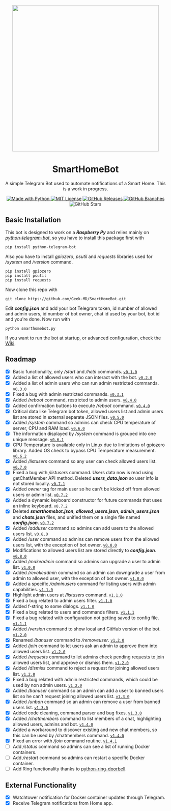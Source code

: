 <p align="center">
  <img width="460" height="460" src="https://user-images.githubusercontent.com/25725990/158142485-32e39afd-4f66-48bd-92b7-28c567c6b164.jpeg">
</p>

<h1 align="center">
SmartHomeBot
</h1>
<p align="center">A simple Telegram Bot used to automate notifications of a Smart Home. This is a work in progress.</p>
<p />
<p align="center"><a href="https://www.python.org/"><img alt ="Made with Python" src="https://img.shields.io/badge/Made%20with-Python-1f425f.svg"> <a href="https://github.com/git/git-scm.com/blob/main/MIT-LICENSE.txt"><img alt="MIT License" src="https://img.shields.io/github/license/Naereen/StrapDown.js.svg"></a> <a href="https://GitHub.com/Geek-MD/SmartHomeBot/releases/"><img alt="GitHub Releases" src="https://img.shields.io/github/release/Geek-MD/SmartHomeBot.svg"> <a href="https://github.com/Geek-MD/SmartHomeBot/"><img alt="GitHub Branches" src="https://badgen.net/github/branches/Geek-MD/SmartHomeBot"></a> <img alt="GitHub Stars" src="https://badgen.net/github/stars/Geek-MD/SmartHomeBot"></p>
<p />

## Basic Installation
This bot is designed to work on a ***Raspberry Py*** and relies mainly on *[python-telegram-bot](https://github.com/python-telegram-bot/python-telegram-bot)*, so you have to install this package first with
  
```
pip install python-telegram-bot
```

Also you have to install *gpiozero*, *psutil* and *requests* libraries used for */system* and */version* command.

```
pip install gpiozero
pip install psutil
pip install requests
```

Now clone this repo with
  
```
git clone https://github.com/Geek-MD/SmartHomeBot.git
```
  
Edit ***config.json*** and add your bot Telegram token, id number of allowed and admin users, id number of bot owner, chat id used by your bot, bot id and you're done. Now run with

```
python smarthomebot.py
```
  
If you want to run the bot at startup, or advanced configuration, check the [Wiki](https://github.com/Geek-MD/SmartHomeBot/wiki).
  
## Roadmap
- [X] Basic functionality, only */start* and */help* commands. [`v0.1.0`](https://github.com/Geek-MD/SmartHomeBot/releases/tag/v0.1.0)
- [X] Added a list of allowed users who can interact with the bot. [`v0.2.0`](https://github.com/Geek-MD/SmartHomeBot/releases/tag/v0.2.0)
- [X] Added a list of admin users who can run admin restricted commands. [`v0.3.0`](https://github.com/Geek-MD/SmartHomeBot/releases/tag/v0.3.0)
- [X] Fixed a bug with admin restricted commands. [`v0.3.1`](https://github.com/Geek-MD/SmartHomeBot/releases/tag/v0.3.1)
- [X] Added */reboot* command, restricted to admin users. [`v0.4.0`](https://github.com/Geek-MD/SmartHomeBot/releases/tag/v0.4.0)
- [X] Added confirmation buttons to execute */reboot* command. [`v0.4.0`](https://github.com/Geek-MD/SmartHomeBot/releases/tag/v0.4.0)
- [X] Critical data like Telegram bot token, allowed users list and admin users list are stored in external separate JSON files. [`v0.5.0`](https://github.com/Geek-MD/SmartHomeBot/releases/tag/v0.5.0)
- [X] Added */system* command so admins can check CPU temperature of server, CPU and RAM load. [`v0.6.0`](https://github.com/Geek-MD/SmartHomeBot/releases/tag/v0.6.0)
- [X] The information displayed by */system* command is grouped into one unique message. [`v0.6.1`](https://github.com/Geek-MD/SmartHomeBot/releases/tag/v0.6.1)
- [X] CPU Temperature is available only in Linux due to limitations of gpiozero library. Added OS check to bypass CPU Temperature measurement. [`v0.6.2`](https://github.com/Geek-MD/SmartHomeBot/releases/tag/v0.6.2)
- [X] Added */listusers* command so any user can check allowed users list. [`v0.7.0`](https://github.com/Geek-MD/SmartHomeBot/releases/tag/v0.7.0)
- [X] Fixed a bug with */listusers* command. Users data now is read using getChatMember API method. Deleted ***users_data.json*** so user info is not stored locally. [`v0.7.1`](https://github.com/Geek-MD/SmartHomeBot/releases/tag/v0.7.1)
- [X] Added *owner* tag for main user so he can't be kicked off from allowed users or admin list. [`v0.7.2`](https://github.com/Geek-MD/SmartHomeBot/releases/tag/v0.7.2)
- [X] Added a dynamic keyboard constructor for future commands that uses an inline keyboard. [`v0.7.2`](https://github.com/Geek-MD/SmartHomeBot/releases/tag/v0.7.2)
- [X] Deleted ***smarthomebot.json***, ***allowed_users.json***, ***admin_users.json*** and ***chats.json*** files, and unified them on a single file named ***config.json***. [`v0.7.2`](https://github.com/Geek-MD/SmartHomeBot/releases/tag/v0.7.2)
- [X] Added */adduser* command so admins can add users to the allowed users list. [`v0.8.0`](https://github.com/Geek-MD/SmartHomeBot/releases/tag/v0.8.0)
- [X] Added */user* command so admins can remove users from the allowed users list, with the exception of bot owner. [`v0.8.0`](https://github.com/Geek-MD/SmartHomeBot/releases/tag/v0.8.0)
- [X] Modifications to allowed users list are stored directly to ***config.json***. [`v0.8.0`](https://github.com/Geek-MD/SmartHomeBot/releases/tag/v0.8.0)
- [X] Added */makeadmin* command so admins can upgrade a user to admin list. [`v1.0.0`](https://github.com/Geek-MD/SmartHomeBot/releases/tag/v1.0.0)
- [X] Added */revokeadmin* command so an admin can downgrade a user from admin to allowed user, with the exception of bot owner. [`v1.0.0`](https://github.com/Geek-MD/SmartHomeBot/releases/tag/v1.0.0)
- [X] Added a specific */adminusers* command for listing users with admin capabilities. [`v1.1.0`](https://github.com/Geek-MD/SmartHomeBot/releases/tag/v1.1.0)
- [X] Highlight admin users at */listusers* command. [`v1.1.0`](https://github.com/Geek-MD/SmartHomeBot/releases/tag/v1.1.0)
- [X] Fixed a bug related to admin users filter. [`v1.1.0`](https://github.com/Geek-MD/SmartHomeBot/releases/tag/v1.1.0)
- [X] Added f-string to some dialogs. [`v1.1.0`](https://github.com/Geek-MD/SmartHomeBot/releases/tag/v1.1.0)
- [X] Fixed a bug related to users and commands filters. [`v1.1.1`](https://github.com/Geek-MD/SmartHomeBot/releases/tag/v1.1.1)
- [X] Fixed a bug related with configuration not getting saved to config file. [`v1.1.1`](https://github.com/Geek-MD/SmartHomeBot/releases/tag/v1.1.1)
- [X] Added */version* command to show local and GitHub version of the bot. [`v1.2.0`](https://github.com/Geek-MD/SmartHomeBot/releases/tag/v1.2.0)
- [X] Renamed */banuser* command to */removeuser*. [`v1.2.0`](https://github.com/Geek-MD/SmartHomeBot/releases/tag/v1.2.0)
- [X] Added */join* command to let users ask an admin to approve them into allowed users list. [`v1.2.0`](https://github.com/Geek-MD/SmartHomeBot/releases/tag/v1.2.0)
- [X] Added */requests* command to let admins check pending requests to join allowed users list, and approve or dismiss them. [`v1.2.0`](https://github.com/Geek-MD/SmartHomeBot/releases/tag/v1.2.0)
- [X] Added */dismiss* command to reject a request for joining allowed users list. [`v1.2.0`](https://github.com/Geek-MD/SmartHomeBot/releases/tag/v1.2.0)
- [X] Fixed a bug related with admin restricted commands, which could be used by non admin users. [`v1.2.0`](https://github.com/Geek-MD/SmartHomeBot/releases/tag/v1.2.0)
- [X] Added */banuser* command so an admin can add a user to banned users list so he can't request joining allowed users list. [`v1.3.0`](https://github.com/Geek-MD/SmartHomeBot/releases/tag/v1.3.0)
- [X] Added */unban* command so an admin can remove a user from banned users list. [`v1.3.0`](https://github.com/Geek-MD/SmartHomeBot/releases/tag/v1.3.0)
- [X] Added code cleaning, command parser and bug fixes. [`v1.3.0`](https://github.com/Geek-MD/SmartHomeBot/releases/tag/v1.3.0)
- [X] Added */chatmembers* command to list members of a chat, highlighting allowed users, admins and bot. [`v1.4.0`](https://github.com/Geek-MD/SmartHomeBot/releases/tag/v1.4.0)
- [X] Added a workaround to discover existing and new chat members, so this can be used by /chatmembers command. [`v1.4.0`](https://github.com/Geek-MD/SmartHomeBot/releases/tag/v1.4.0)
- [X] Fixed an error with */join* command routine. [`v1.4.1`](https://github.com/Geek-MD/SmartHomeBot/releases/tag/v1.4.1)
- [ ] Add */status* command so admins can see a list of running Docker containers.
- [ ] Add */restart* command so admins can restart a specific Docker container.
- [ ] Add Ring functionality thanks to [python-ring-doorbell](https://github.com/tchellomello/python-ring-doorbell).

## External Functionality
- [X] Watchtower notification for Docker container updates through Telegram.
- [X] Receive Telegram notifications from Home app.
